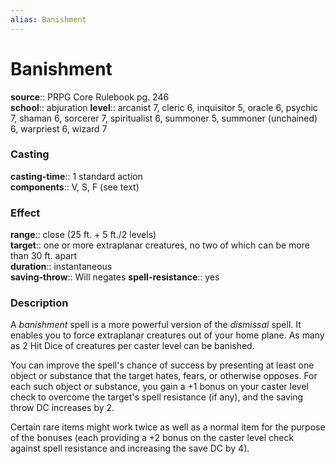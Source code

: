 ```yaml
---
alias: Banishment
---
```


# Banishment 

**source**:: PRPG Core Rulebook pg. 246  
**school**:: abjuration
**level**:: arcanist 7, cleric 6, inquisitor 5, oracle 6, psychic 7, shaman 6, sorcerer 7, spiritualist 6, summoner 5, summoner (unchained) 6, warpriest 6, wizard 7

### Casting 

**casting-time**:: 1 standard action  
**components**:: V, S, F (see text)

### Effect 

**range**:: close (25 ft. + 5 ft./2 levels)  
**target**:: one or more extraplanar creatures, no two of which can be more than 30 ft. apart  
**duration**:: instantaneous  
**saving-throw**:: Will negates
**spell-resistance**:: yes

### Description 

A *banishment* spell is a more powerful version of the *dismissal* spell. It enables you to force extraplanar creatures out of your home plane. As many as 2 Hit Dice of creatures per caster level can be banished.  
  
You can improve the spell's chance of success by presenting at least one object or substance that the target hates, fears, or otherwise opposes. For each such object or substance, you gain a +1 bonus on your caster level check to overcome the target's spell resistance (if any), and the saving throw DC increases by 2.  
  
Certain rare items might work twice as well as a normal item for the purpose of the bonuses (each providing a +2 bonus on the caster level check against spell resistance and increasing the save DC by 4).
